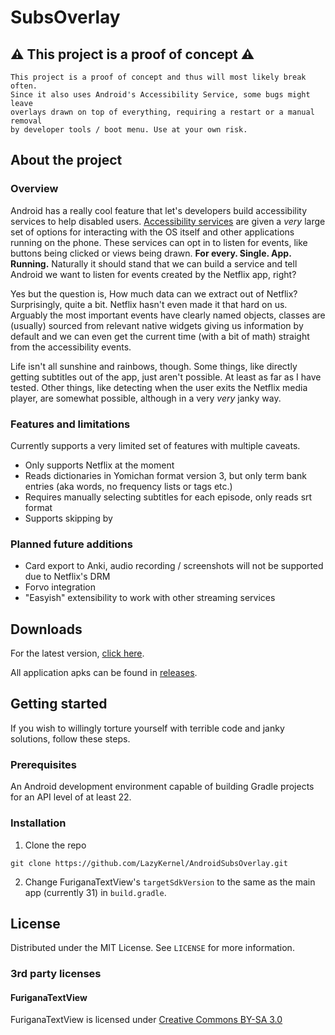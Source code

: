 # SubsOverlay

## :warning: This project is a proof of concept :warning:
```
This project is a proof of concept and thus will most likely break often. 
Since it also uses Android's Accessibility Service, some bugs might leave
overlays drawn on top of everything, requiring a restart or a manual removal
by developer tools / boot menu. Use at your own risk.
```

## About the project

### Overview
Android has a really cool feature that let's developers build accessibility services to help disabled users.
[Accessibility services](https://developer.android.com/reference/android/accessibilityservice/AccessibilityService) 
are given a *very* large set of options for interacting with the OS itself and other applications running on 
the phone. These services can opt in to listen for events, like buttons being clicked or views being drawn.
**For every. Single. App. Running.** Naturally it should stand that we can build a service and tell Android
we want to listen for events created by the Netflix app, right? 

Yes but the question is, How much data can we extract out of Netflix? Surprisingly, quite a bit. Netflix 
hasn't even made it that hard on us. Arguably the most important events have clearly named objects, classes 
are (usually) sourced from relevant native widgets giving us information by default and we can even get the 
current time (with a bit of math) straight from the accessibility events.

Life isn't all sunshine and rainbows, though. Some things, like directly getting subtitles out of the app,
just aren't possible. At least as far as I have tested. Other things, like detecting when the user exits
the Netflix media player, are somewhat possible, although in a very *very* janky way. 

### Features and limitations
Currently supports a very limited set of features with multiple caveats.

- Only supports Netflix at the moment
- Reads dictionaries in Yomichan format version 3, but only term bank entries 
  (aka words, no frequency lists or tags etc.)
- Requires manually selecting subtitles for each episode, only reads srt format
- Supports skipping by 

### Planned future additions
- Card export to Anki, audio recording / screenshots will not be supported due to Netflix's DRM
- Forvo integration
- "Easyish" extensibility to work with other streaming services

## Downloads
For the latest version, [click here](https://github.com/LazyKernel/AndroidSubsOverlay/releases/latest).

All application apks can be found in [releases](https://github.com/LazyKernel/AndroidSubsOverlay/releases).

## Getting started
If you wish to willingly torture yourself with terrible code and janky solutions, follow these steps.

### Prerequisites
An Android development environment capable of building Gradle projects for an API level of at least 22.

### Installation
1. Clone the repo
```
git clone https://github.com/LazyKernel/AndroidSubsOverlay.git
```

2. Change FuriganaTextView's `targetSdkVersion` to the same as the main app (currently 31) in `build.gradle`. 

## License
Distributed under the MIT License. See `LICENSE` for more information.

### 3rd party licenses
#### FuriganaTextView
FuriganaTextView is licensed under [Creative Commons BY-SA 3.0](http://creativecommons.org/licenses/by-sa/3.0/)